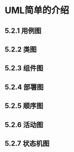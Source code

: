 # UML简单的介绍

## 5.2.1 用例图



## 5.2.2 类图

## 5.2.3 组件图

## 5.2.4 部署图

## 5.2.5 顺序图

## 5.2.6 活动图

## 5.2.7 状态机图